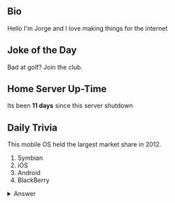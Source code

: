 ## Bio

Hello I'm Jorge and I love making things for the internet

## Joke of the Day

Bad at golf? Join the club.

## Home Server Up-Time

Its been **11 days** since this server shutdown


## Daily Trivia

This mobile OS held the largest market share in 2012.
 1. Symbian
 2. iOS
 3. Android
 4. BlackBerry

<details>
  <summary>Answer</summary>
  iOS
</details>
